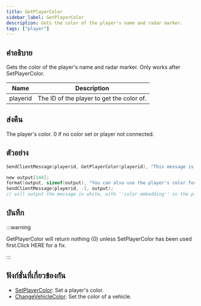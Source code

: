 ```yaml
---
title: GetPlayerColor
sidebar_label: GetPlayerColor
description: Gets the color of the player's name and radar marker.
tags: ["player"]
---
```


## คำอธิบาย

Gets the color of the player's name and radar marker. Only works after SetPlayerColor.

| Name     | Description                               |
| -------- | ----------------------------------------- |
| playerid | The ID of the player to get the color of. |

## ส่งคืน

The player's color. 0 if no color set or player not connected.

## ตัวอย่าง

```c
SendClientMessage(playerid, GetPlayerColor(playerid), "This message is in your color :)");

new output[144];
format(output, sizeof(output), "You can also use the player's color for {%06x}color embedding!", GetPlayerColor(playerid) >>> 8);
SendClientMessage(playerid, -1, output);
// will output the message in white, with ''color embedding'' in the player's color
```

## บันทึก

:::warning

GetPlayerColor will return nothing (0) unless SetPlayerColor has been used first.Click HERE for a fix.

:::

## ฟังก์ชั่นที่เกี่ยวข้องกัน

- [SetPlayerColor](../functions/SetPlayerColor): Set a player's color.
- [ChangeVehicleColor](../functions/ChangeVehicleColor): Set the color of a vehicle.
